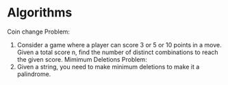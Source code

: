 # Algorithms
Coin change Problem:
1. Consider a game where a player can score 3 or 5 or 10 points in a move.
   Given a total score n, find the number of distinct combinations to reach the given score.
Mimimum Deletions Problem:
1. Given a string, you need to make minimum deletions to make it a palindrome. 
